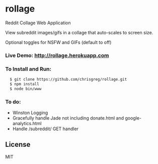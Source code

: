 # rollage
Reddit Collage Web Application

View subreddit images/gifs in a collage that auto-scales to screen size.

Optional toggles for NSFW and GIFs (default to off)

### Live Demo: http://rollage.herokuapp.com


### To Install and Run: 
  ```sh
    $ git clone https://github.com/chrisgreg/rollage.git
    $ npm install
    $ node bin/www
  ```


### To do:
  - Winston Logging
  - Gracefully handle Jade not including donate.html and google-analytics.html
  - Handle /subreddit/<subreddit-name> GET handler
  
License
----

MIT
